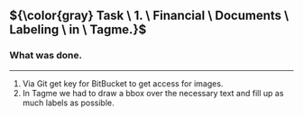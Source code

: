 ## ${\color{gray} Task \ 1. \ Financial \ Documents \ Labeling \ in \ Tagme.}$ 


### What was done.</dd>
__________

1. Via Git get key for BitBucket to get access for images.
2.  In Tagme we had to draw a bbox over the necessary text and fill up as much labels as possible.  
